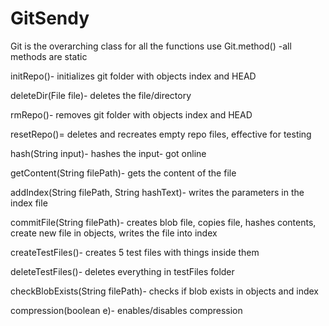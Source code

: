 # GitSendy

Git is the overarching class for all the functions
use Git.method() -all methods are static

initRepo()- initializes git folder with objects index and HEAD

deleteDir(File file)- deletes the file/directory

rmRepo()- removes git folder with objects index and HEAD

resetRepo()= deletes and recreates empty repo files, effective for testing

hash(String input)- hashes the input- got online

getContent(String filePath)- gets the content of the file

addIndex(String filePath, String hashText)- writes the parameters in the index file

commitFile(String filePath)- creates blob file, copies file, hashes contents, create new file in objects, writes the file into index

createTestFiles()- creates 5 test files with things inside them

deleteTestFiles()- deletes everything in testFiles folder

checkBlobExists(String filePath)- checks if blob exists in objects and index

compression(boolean e)- enables/disables compression
